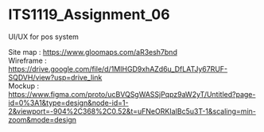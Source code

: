 # ITS1119_Assignment_06
UI/UX for pos system

Site map  : https://www.gloomaps.com/aR3esh7bnd <br>
Wireframe : https://drive.google.com/file/d/1MIHGD9xhAZd6u_DfLATJy67RUF-SQDVH/view?usp=drive_link<br>
Mockup    : https://www.figma.com/proto/ucBVQSgWASSjPqpz9aW2yT/Untitled?page-id=0%3A1&type=design&node-id=1-2&viewport=-904%2C368%2C0.52&t=uFNeORKIaIBc5u3T-1&scaling=min-zoom&mode=design<br>
